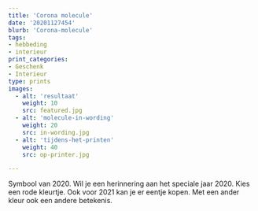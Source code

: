 ```yaml
---
title: 'Corona molecule'
date: '20201127454'
blurb: 'Corona-molecule'
tags:
- hebbeding
- interieur
print_categories:
- Geschenk
- Interieur
type: prints
images:
  - alt: 'resultaat'
    weight: 10
    src: featured.jpg
  - alt: 'molecule-in-wording'
    weight: 20
    src: in-wording.jpg
  - alt: 'tijdens-het-printen'
    weight: 40
    src: op-printer.jpg

---
```

Symbool van 2020. Wil je een herinnering aan het speciale jaar 2020. Kies een rode kleurtje. Ook voor 2021 kan je er eentje kopen. Met een ander kleur ook een andere betekenis.
